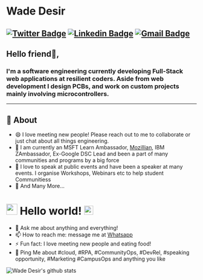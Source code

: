 

# Wade Desir

[![Twitter Badge](https://img.shields.io/badge/-@wadedesir-1ca0f1?style=flat-square&labelColor=1ca0f1&logo=twitter&logoColor=white&link=https://twitter.com/sakshamtaneja00)](https://twitter.com/wadedesir) [![Linkedin Badge](https://img.shields.io/badge/-wadedesir-blue?style=flat-square&logo=Linkedin&logoColor=white&link=https://www.linkedin.com/in/tanejasaksham/)](https://www.linkedin.com/in/wadedesir) [![Gmail Badge](https://img.shields.io/badge/-wadedesir19@gmail.com-c14438?style=flat-square&logo=Gmail&logoColor=white&link=mailto:sakshamtaneja7861@gmail.com)](mailto:wadedesir19@gmail.com)
---

## Hello friend👋,

### I'm a software engineering currently developing Full-Stack web applications at resilient coders. Aside from web development I design PCBs, and work on custom projects mainly involving microcontrollers.  
-------
  
## 🧐 About

- 😄 I love meeting new people! Please reach out to me to collaborate or just chat about all things engineering.
- 🔭 I am currently an MSFT Learn Ambassador, [Mozillian](https://mozillians.org/en-US/u/tanejasaksham/), IBM ZAmbassador, Ex-Google DSC Lead and been a part of many communities and programs by a big force
- 🌱 I love to speak at public events and have been a speaker at many events. I organise Workshops, Webinars etc to help student Communitiess
- 👯 And Many More...

# <img src="https://github.com/TheDudeThatCode/TheDudeThatCode/blob/master/Assets/Hi.gif" width="29px"> Hello world!&nbsp;<img src="https://github.com/TheDudeThatCode/TheDudeThatCode/blob/master/Assets/Earth.gif" width="24px">

- 💬 Ask me about anything and everything!
- 📫 How to reach me: message me at [Whatsapp](https://wa.me/919829599750)
- ⚡ Fun fact: I love meeting new people and eating food!
- 💬 Ping Me about #cloud, #RPA, #CommunityOps, #DevRel, #speaking opportunity, #Marketing #CampusOps and anything you like


![Wade Desir's github stats](https://github-readme-stats.vercel.app/api?username=wadedesir&show_icons=true)

<!--
**wadedesir/wadedesir** is a ✨ _special_ ✨ repository because its `README.md` (this file) appears on your GitHub profile.

Here are some ideas to get you started:

- 🔭 I’m currently working on ...
- 🌱 I’m currently learning ...
- 👯 I’m looking to collaborate on ...
- 🤔 I’m looking for help with ...
- 💬 Ask me about ...
- 📫 How to reach me: ...
- 😄 Pronouns: ...
- ⚡ Fun fact: ...
-->
<!--stackedit_data:
eyJoaXN0b3J5IjpbMTE4OTQ5MDg5MSw1MzczMTM4MzFdfQ==
-->